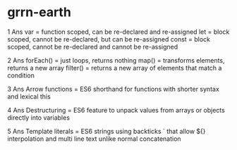 # grrn-earth

1 Ans 
var = function scoped, can be re-declared and re-assigned
let = block scoped, cannot be re-declared, but can be re-assigned
const = block scoped, cannot be re-declared and cannot be re-assigned

2 Ans
forEach() = just loops, returns nothing
map() = transforms elements, returns a new array
filter() = returns a new array of elements that match a condition

3 Ans 
Arrow functions = ES6 shorthand for functions with shorter syntax and lexical this

4 Ans 
Destructuring = ES6 feature to unpack values from arrays or objects directly into variables

5 Ans 
Template literals = ES6 strings using backticks ` that allow ${} interpolation and multi line text unlike normal concatenation
